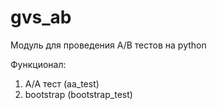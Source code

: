 # gvs_ab

Модуль для проведения A/B тестов на python

Функционал:
1. A/A тест (aa_test)
2. bootstrap (bootstrap_test)
